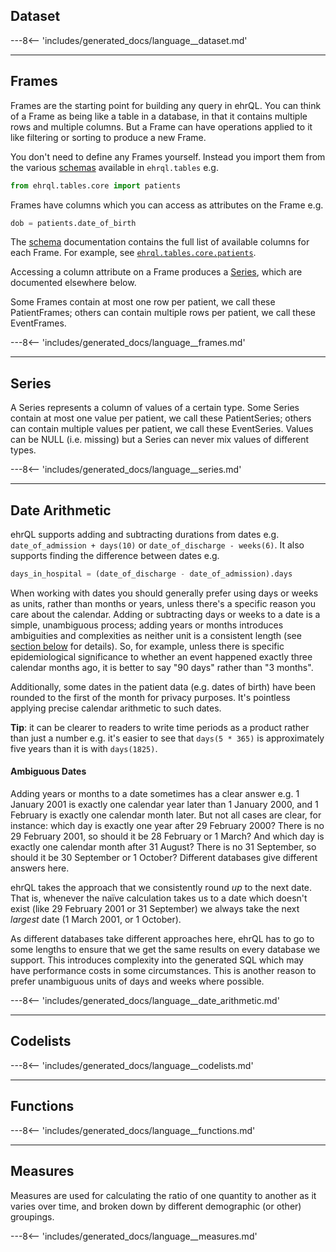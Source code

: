 ## Dataset

---8<-- 'includes/generated_docs/language__dataset.md'

---


## Frames

Frames are the starting point for building any query in ehrQL. You can
think of a Frame as being like a table in a database, in that it
contains multiple rows and multiple columns. But a Frame can have
operations applied to it like filtering or sorting to produce a new
Frame.

You don't need to define any Frames yourself. Instead you import them
from the various [schemas](schemas.md) available in `ehrql.tables` e.g.
```py
from ehrql.tables.core import patients
```

Frames have columns which you can access as attributes on the Frame e.g.
```py
dob = patients.date_of_birth
```

The [schema](schemas.md) documentation contains the full list of
available columns for each Frame. For example, see
[`ehrql.tables.core.patients`](schemas/core.md/#patients).

Accessing a column attribute on a Frame produces a [Series](#series),
which are documented elsewhere below.

Some Frames contain at most one row per patient, we call these
PatientFrames; others can contain multiple rows per patient, we call
these EventFrames.

---8<-- 'includes/generated_docs/language__frames.md'

---


## Series

A Series represents a column of values of a certain type. Some Series
contain at most one value per patient, we call these PatientSeries;
others can contain multiple values per patient, we call these
EventSeries. Values can be NULL (i.e. missing) but a Series can never
mix values of different types.

---8<-- 'includes/generated_docs/language__series.md'

---


## Date Arithmetic

ehrQL supports adding and subtracting durations from dates e.g.
`date_of_admission + days(10)` or `date_of_discharge - weeks(6)`. It
also supports finding the difference between dates e.g.
```py
days_in_hospital = (date_of_discharge - date_of_admission).days
```

When working with dates you should generally prefer using days or weeks
as units, rather than months or years, unless there's a specific reason
you care about the calendar. Adding or subtracting days or weeks to a
date is a simple, unambiguous process; adding years or months introduces
ambiguities and complexities as neither unit is a consistent length (see
[section below](#ambiguous-dates) for details). So, for example, unless
there is specific epidemiological significance to whether an event
happened exactly three calendar months ago, it is better to say "90
days" rather than "3 months".

Additionally, some dates in the patient data (e.g. dates of birth) have
been rounded to the first of the month for privacy purposes. It's
pointless applying precise calendar arithmetic to such dates.

**Tip**: it can be clearer to readers to write time periods as a product
rather than just a number e.g. it's easier to see that `days(5 * 365)`
is approximately five years than it is with `days(1825)`.


#### Ambiguous Dates

Adding years or months to a date sometimes has a clear answer e.g. 1
January 2001 is exactly one calendar year later than 1 January 2000, and
1 February is exactly one calendar month later. But not all cases are
clear, for instance: which day is exactly one year after 29 February
2000? There is no 29 February 2001, so should it be 28 February or 1
March? And which day is exactly one calendar month after 31 August?
There is no 31 September, so should it be 30 September or 1 October?
Different databases give different answers here.

ehrQL takes the approach that we consistently round *up* to the next
date. That is, whenever the naïve calculation takes us to a date which
doesn't exist (like 29 February 2001 or 31 September) we always take the
next *largest* date (1 March 2001, or 1 October).

As different databases take different approaches here, ehrQL has to go
to some lengths to ensure that we get the same results on every database
we support. This introduces complexity into the generated SQL which may
have performance costs in some circumstances. This is another reason to
prefer unambiguous units of days and weeks where possible.

---8<-- 'includes/generated_docs/language__date_arithmetic.md'

---


## Codelists

---8<-- 'includes/generated_docs/language__codelists.md'

---


## Functions

---8<-- 'includes/generated_docs/language__functions.md'

---


## Measures

Measures are used for calculating the ratio of one quantity to another
as it varies over time, and broken down by different demographic (or
other) groupings.

---8<-- 'includes/generated_docs/language__measures.md'
